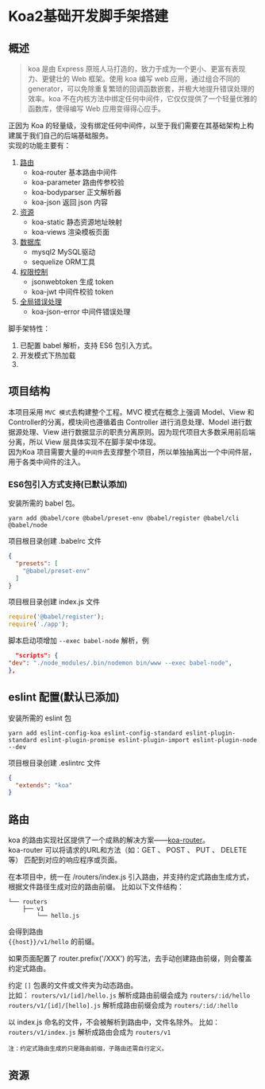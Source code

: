 # Koa2基础开发脚手架搭建

## 概述

> koa 是由 Express 原班人马打造的，致力于成为一个更小、更富有表现力、更健壮的 Web 框架。使用 koa 编写 web 应用，通过组合不同的 generator，可以免除重复繁琐的回调函数嵌套，并极大地提升错误处理的效率。koa 不在内核方法中绑定任何中间件，它仅仅提供了一个轻量优雅的函数库，使得编写 Web 应用变得得心应手。

正因为 Koa 的轻量级，没有绑定任何中间件，以至于我们需要在其基础架构上构建属于我们自己的后端基础服务。  
实现的功能主要有：

1. [路由](#router)
    - koa-router 基本路由中间件
    - koa-parameter 路由传参校验
    - koa-bodyparser 正文解析器
    - koa-json 返回 json 内容
2. [资源](#asset)
    - koa-static 静态资源地址映射
    - koa-views 渲染模板页面
3. [数据库](#database)
    - mysql2 MySQL驱动
    - sequelize ORM工具
4. [权限控制](#authorize)
    - jsonwebtoken 生成 token
    - koa-jwt 中间件校验 token
5. [全局错误处理](#error)
    - koa-json-error 中间件错误处理

脚手架特性：

1. 已配置 babel 解析，支持 ES6 包引入方式。
2. 开发模式下热加载
3.

## 项目结构

本项目采用 `MVC 模式`去构建整个工程。MVC 模式在概念上强调 Model、View 和 Controller的分离，模块间也遵循着由 Controller 进行消息处理、Model 进行数据源处理、View
进行数据显示的职责分离原则。因为现代项目大多数采用前后端分离，所以 View 层具体实现不在脚手架中体现。  
因为Koa 项目需要大量的`中间件`去支撑整个项目，所以单独抽离出一个中间件层，用于各类中间件的注入。

### ES6包引入方式支持(已默认添加)

安装所需的 babel 包。

```
yarn add @babel/core @babel/preset-env @babel/register @babel/cli @babel/node
```

项目根目录创建 .babelrc 文件

```json
{
  "presets": [
    "@babel/preset-env"
  ]
}
```

项目根目录创建 index.js 文件

```js
require('@babel/register');
require('./app');
```

脚本启动项增加 `--exec babel-node` 解析，例

```json
  "scripts": {
"dev": "./node_modules/.bin/nodemon bin/www --exec babel-node",
},
```

## eslint 配置(默认已添加)

安装所需的 eslint 包

```
yarn add eslint-config-koa eslint-config-standard eslint-plugin-standard eslint-plugin-promise eslint-plugin-import eslint-plugin-node --dev
```

项目根目录创建 .eslintrc 文件

```json
{
  "extends": "koa"
}
```

## <span id="router">路由</span>

koa 的路由实现社区提供了一个成熟的解决方案——[koa-router]( https://github.com/koajs/router )。  
koa-router 可以将请求的URL和方法（如：GET 、 POST 、 PUT 、 DELETE 等） 匹配到对应的响应程序或页面。

在本项目中，统一在 /routers/index.js 引入路由，并支持约定式路由生成方式，根据文件路径生成对应的路由前缀。 比如以下文件结构：

```
└── routers
    ├── v1
        └── hello.js
```

会得到路由  
```{{host}}/v1/hello``` 的前缀。

如果页面配置了 router.prefix('/XXX') 的写法，去手动创建路由前缀，则会覆盖约定式路由。

约定 `[]` 包裹的文件或文件夹为动态路由。  
比如：
`routers/v1/[id]/hello.js` 解析成路由前缀会成为 `routers/:id/hello`
`routers/v1/[id]/[hello].js` 解析成路由前缀会成为 `routers/:id/:hello`

以 index.js 命名的文件，不会被解析到路由中，文件名除外。 比如：
`routers/v1/index.js` 解析成路由会成为 `routers/v1`

`注：约定式路由生成的只是路由前缀，子路由还需自行定义。`

## <span id="asset">资源</span>
